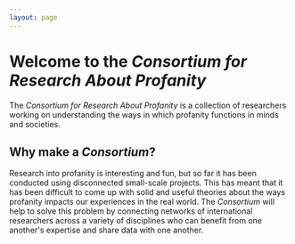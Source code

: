 ```yaml
---
layout: page
---
```


# Welcome to the _Consortium for Research About Profanity_

The _Consortium for Research About Profanity_ is a collection of researchers working on understanding the ways in which profanity functions in minds and societies. 

## Why make a _Consortium_? 

Research into profanity is interesting and fun, but so far it has been conducted using disconnected small-scale projects. 
This has meant that it has been difficult to come up with solid and useful theories about the ways profanity impacts our experiences in the real world. 
The _Consortium_ will help to solve this problem by connecting networks of international researchers across a variety of disciplines who can benefit from one another's expertise and share data with one another.

